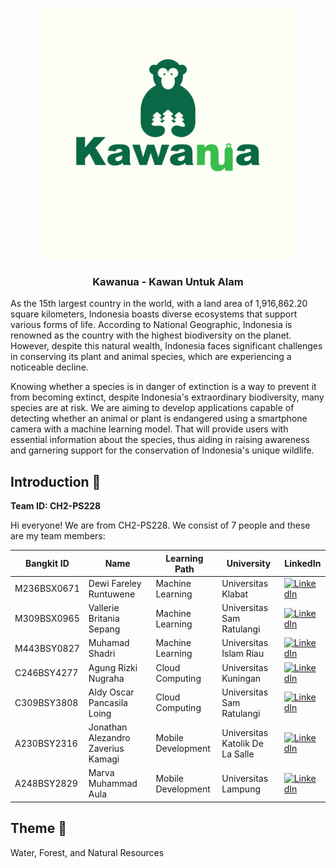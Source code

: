 <div>
	<div align="center">
	<img src="https://github.com/Kawanua-project/.github/blob/main/kawanua-01.png" width="400" />
	</div>
	<h3 align="center">Kawanua - Kawan Untuk Alam </h3>
	<p align="left">
As the 15th largest country in the world, with a land area of 1,916,862.20 square kilometers, Indonesia boasts diverse ecosystems that support various forms of life. According to National Geographic, Indonesia is renowned as the country with the highest biodiversity on the planet. However, despite this natural wealth, Indonesia faces significant challenges in conserving its plant and animal species, which are experiencing a noticeable decline.

Knowing whether a species is in danger of extinction is a way to prevent it from becoming extinct, despite Indonesia's extraordinary biodiversity, many species are at risk. We are aiming to develop applications capable of detecting whether an animal or plant is endangered using a smartphone camera with a machine learning model. That will provide users with essential information about the species, thus aiding in raising awareness and garnering support for the conservation of Indonesia's unique wildlife. 
	</p>
</div>

## Introduction 👋
**Team ID: CH2-PS228**

Hi everyone! We are from CH2-PS228. We consist of 7 people and these are my team members:

Bangkit ID|Name|Learning Path|University|LinkedIn
|--|--|--|--|--
|M236BSX0671|Dewi Fareley Runtuwene|Machine Learning|Universitas Klabat|[![LinkedIn](https://img.shields.io/badge/linkedin-%230077B5.svg?style=for-the-badge&logo=linkedin&logoColor=white)](https://www.linkedin.com/in/dewi-runtuwene-113490219/)|
|M309BSX0965|Vallerie Britania Sepang|Machine Learning|Universitas Sam Ratulangi|[![LinkedIn](https://img.shields.io/badge/linkedin-%230077B5.svg?style=for-the-badge&logo=linkedin&logoColor=white)](https://www.linkedin.com/in/valeriebritania/)|
|M443BSY0827|Muhamad Shadri|Machine Learning|Universitas Islam Riau|[![LinkedIn](https://img.shields.io/badge/linkedin-%230077B5.svg?style=for-the-badge&logo=linkedin&logoColor=white)](https://www.linkedin.com/in/muhamad-shadri/)|
|C246BSY4277|Agung Rizki Nugraha|Cloud Computing|Universitas Kuningan|[![LinkedIn](https://img.shields.io/badge/linkedin-%230077B5.svg?style=for-the-badge&logo=linkedin&logoColor=white)](https://www.linkedin.com/in/agung-rizki-nugraha/)|
|C309BSY3808|Aldy Oscar Pancasila Loing|Cloud Computing|Universitas Sam Ratulangi|[![LinkedIn](https://img.shields.io/badge/linkedin-%230077B5.svg?style=for-the-badge&logo=linkedin&logoColor=white)](https://www.linkedin.com/in/aldyloing/)|
|A230BSY2316|Jonathan Alezandro Zaverius Kamagi|Mobile Development|Universitas Katolik De La Salle|[![LinkedIn](https://img.shields.io/badge/linkedin-%230077B5.svg?style=for-the-badge&logo=linkedin&logoColor=white)](https://www.linkedin.com/in/jonathan-kamagi/)|
|A248BSY2829|Marva Muhammad Aula|Mobile Development|Universitas Lampung|[![LinkedIn](https://img.shields.io/badge/linkedin-%230077B5.svg?style=for-the-badge&logo=linkedin&logoColor=white)](https://www.linkedin.com/in/marvama/)|

## Theme 💚
Water, Forest, and Natural Resources
